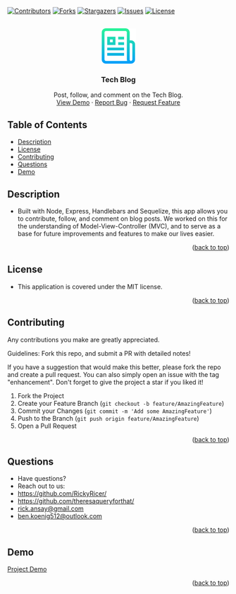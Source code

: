 <div id="top"></div>
<!--
*** Credit to Othneil Drew's Best-README-Template as the base
*** for this template and concept/layout. The following is an iteration
*** from that version, and contains similar structure, with some improvements
*** to allow for easy automation of the README generation process.
*** Check it out: https://github.com/othneildrew/Best-README-Template/
*** NOTE: This template assumes there is a short project demo named "demo.gif" and a "logo.png"
*** saved in the ./assets/images/ folder within your repositiory. Adjust these as needed.
-->

<!-- PROJECT SHIELDS -->
<!--
*** Reference links are enclosed in brackets [ ] instead of parentheses ( ).
*** See the bottom of this document for the declaration of the reference variables
*** for contributors-url, forks-url, etc. This is an optional, concise syntax you may use.
*** https://www.markdownguide.org/basic-syntax/#reference-style-links
-->
[![Contributors][contributors-shield]][contributors-url]
[![Forks][forks-shield]][forks-url]
[![Stargazers][stars-shield]][stars-url]
[![Issues][issues-shield]][issues-url]
[![License][license-shield]][license-url]


<!-- PROJECT LOGO -->
<br />
<div align="center">
  <a href="https://github.com/RickyRicer/techBlogMVC">
    <img src="assets/images/logo.png" alt="Logo" width="80" height="80">
  </a>

<!-- TODO: Rename - Unique -->
<h3 align="center">Tech Blog</h3>

  <p align="center">
    Post, follow, and comment on the Tech Blog.
    <br />
    <a href="https://www.google.com/">View Demo</a>
    ·
    <a href="https://github.com/RickyRicer/techBlogMVC/issues">Report Bug</a>
    ·
    <a href="https://github.com/RickyRicer/techBlogMVC/issues">Request Feature</a>
  </p>
</div>

<!-- TABLE OF CONTENTS -->
## Table of Contents

* [Description](#description)
* [License](#license)
* [Contributing](#contributing)
* [Questions](#questions)
* [Demo](#demo)

<!-- DESCRIPTION -->
## Description

* Built with Node, Express, Handlebars and Sequelize, this app allows you to contribute, follow, and comment on blog posts. We worked on this for the understanding of Model-View-Controller (MVC), and to serve as a base for future improvements and features to make our lives easier.

<p align="right">(<a href="#top">back to top</a>)</p>

<!-- LICENSE -->
## License

* This application is covered under the MIT license.

<p align="right">(<a href="#top">back to top</a>)</p>

<!-- CONTRIBUTING -->
## Contributing

Any contributions you make are greatly appreciated.

Guidelines: Fork this repo, and submit a PR with detailed notes!

If you have a suggestion that would make this better, please fork the repo and create a pull request.
You can also simply open an issue with the tag "enhancement".
Don't forget to give the project a star if you liked it!

1. Fork the Project
2. Create your Feature Branch (`git checkout -b feature/AmazingFeature`)
3. Commit your Changes (`git commit -m 'Add some AmazingFeature'`)
4. Push to the Branch (`git push origin feature/AmazingFeature`)
5. Open a Pull Request

<p align="right">(<a href="#top">back to top</a>)</p>

<!-- QUESTIONS -->
## Questions

* Have questions?
* Reach out to us: 
* https://github.com/RickyRicer/
* https://github.com/theresaqueryforthat/
* [rick.ansay@gmail.com](mailto:ben.koenig512@outlook.com "Rick's contact Email")
* [ben.koenig512@outlook.com](mailto:ben.koenig512@outlook.com "Ben's contact Email")

<p align="right">(<a href="#top">back to top</a>)</p>

<!-- PROJECT EXAMPLE -->
## Demo

[Project Demo][product-demo-url]

<p align="right">(<a href="#top">back to top</a>)</p>



<!-- MARKDOWN LINKS & IMAGES -->
<!-- https://www.markdownguide.org/basic-syntax/#reference-style-links -->
[contributors-shield]: https://img.shields.io/github/contributors/RickyRicer/techBlogMVC.svg?style=for-the-badge
[contributors-url]: https://github.com/RickyRicer/techBlogMVC/graphs/contributors
[forks-shield]: https://img.shields.io/github/forks/RickyRicer/techBlogMVC.svg?style=for-the-badge
[forks-url]: https://github.com/RickyRicer/techBlogMVC/network/members
[stars-shield]: https://img.shields.io/github/stars/RickyRicer/techBlogMVC.svg?style=for-the-badge
[stars-url]: https://github.com/RickyRicer/techBlogMVC/stargazers
[issues-shield]: https://img.shields.io/github/issues/RickyRicer/techBlogMVC.svg?style=for-the-badge
[issues-url]: https://github.com/RickyRicer/techBlogMVC/issues
[license-shield]: https://img.shields.io/github/license/RickyRicer/techBlogMVC.svg?style=for-the-badge&cacheSeconds=3600
[license-url]: https://github.com/RickyRicer/techBlogMVC/blob/main/LICENSE.txt
[linkedin-shield]: https://img.shields.io/badge/-LinkedIn-black.svg?style=for-the-badge&logo=linkedin&colorB=555
[product-screenshot]: assets/images/demo.gif
[portfolio-shield]: https://img.shields.io/badge/my_portfolio-000?style=for-the-badge&logo=ko-fi&logoColor=white
[product-demo-url]: https://www.google.com/